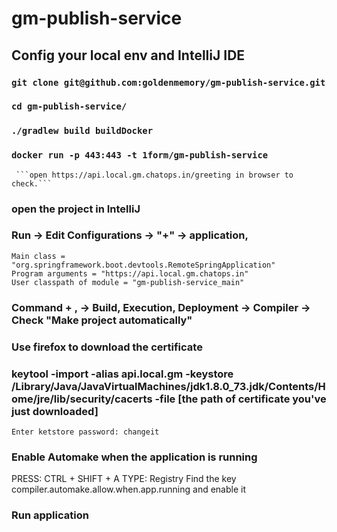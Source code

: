 # gm-publish-service

## Config your local env and IntelliJ IDE

### `git clone git@github.com:goldenmemory/gm-publish-service.git`

### `cd gm-publish-service/`

### `./gradlew build buildDocker`

### `docker run -p 443:443 -t 1form/gm-publish-service`

     ```open https://api.local.gm.chatops.in/greeting in browser to check.```

### open the project in IntelliJ

### Run -> Edit Configurations -> "+" -> application,
    Main class = "org.springframework.boot.devtools.RemoteSpringApplication"
    Program arguments = "https://api.local.gm.chatops.in"
    User classpath of module = "gm-publish-service_main"

### Command + , -> Build, Execution, Deployment -> Compiler -> Check "Make project automatically"
 
### Use firefox to download the certificate

### keytool -import -alias api.local.gm -keystore /Library/Java/JavaVirtualMachines/jdk1.8.0_73.jdk/Contents/Home/jre/lib/security/cacerts -file [the path of certificate you've just downloaded]

    Enter ketstore password: changeit

### Enable Automake when the application is running

   PRESS: CTRL + SHIFT + A
   TYPE: Registry
   Find the key compiler.automake.allow.when.app.running and enable it

### Run application

